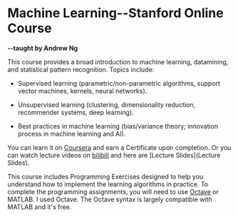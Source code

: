 # Machine Learning--Stanford Online Course

**--taught by Andrew Ng** 



This course provides a broad introduction to machine learning, datamining, and statistical pattern recognition. Topics include: 

* Supervised learning (parametric/non-parametric algorithms, support vector machines, kernels, neural networks). 

* Unsupervised learning (clustering, dimensionality reduction, recommender systems, deep learning). 

* Best practices in machine learning (bias/variance theory; innovation process in machine learning and AI). 

You can learn it on [Coursera](https://www.coursera.org/learn/machine-learning) and earn a Certificate upon completion. Or you can watch lecture videos on [bilibili](https://www.bilibili.com/video/BV164411b7dx?from=search&seid=2447822532562598581) and here are [Lecture Slides](Lecture Slides).

This course includes Programming Exercises designed to help you understand how to implement the learning algorithms in practice. To complete the programming assignments, you will need to use [Octave](https://www.gnu.org/software/octave/) or MATLAB. I used Octave. The Octave syntax is largely compatible with MATLAB and it's free.



